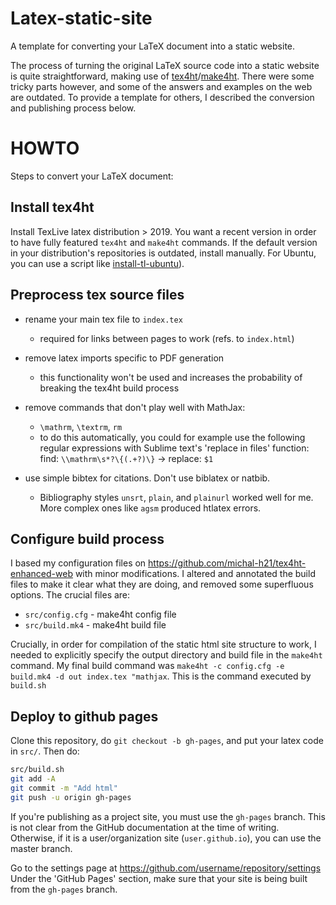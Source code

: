 # Latex-static-site

A template for converting your LaTeX document into a static website.

The process of turning the original LaTeX source code into a
static website is quite straightforward, making use of
[tex4ht](https://tug.org/tex4ht/)/[make4ht](https://github.com/michal-h21/make4ht). There were some tricky parts however, and some of the answers and examples on the web are outdated. To provide a template for others, I described the conversion and publishing process below.

# HOWTO

Steps to convert your LaTeX document:

## Install tex4ht

Install TexLive latex distribution > 2019. You want a recent version in order to have fully featured `tex4ht` and `make4ht` commands. If the default version in your distribution's repositories is outdated, install manually. For Ubuntu, you can use a script like [install-tl-ubuntu](https://github.com/scottkosty/install-tl-ubuntu)).

## Preprocess tex source files

- rename your main tex file to `index.tex`
    - required for links between pages to work (refs. to `index.html`)

- remove latex imports specific to PDF generation
    - this functionality won't be used and increases the probability of breaking the tex4ht build process

- remove commands that don't play well with MathJax:
    - `\mathrm`, `\textrm`, `rm`
    - to do this automatically, you could for example use the following regular expressions with Sublime text's 'replace in files' function: find: `\\mathrm\s*?\{(.+?)\}` -> replace: `$1`

- use simple bibtex for citations. Don't use biblatex or natbib.
    - Bibliography styles `unsrt`, `plain`, and `plainurl` worked well for me. More complex ones like `agsm` produced htlatex errors.

## Configure build process

I based my configuration files on https://github.com/michal-h21/tex4ht-enhanced-web with minor modifications. I altered and annotated the build files to make it clear what they are doing, and removed some superfluous options. The crucial files are:

- `src/config.cfg` - make4ht config file
- `src/build.mk4` - make4ht build file

Crucially, in order for compilation of the static html site structure to work, I needed to explicitly specify the output directory and build file in the `make4ht` command. My final build command was `make4ht -c config.cfg -e build.mk4 -d out index.tex "mathjax`.
This is the command executed by `build.sh`

## Deploy to github pages

Clone this repository, do `git checkout -b gh-pages`, and put your latex code in `src/`. Then do:

```bash
src/build.sh
git add -A
git commit -m "Add html"
git push -u origin gh-pages
```

If you're publishing as a project site, you must use the `gh-pages` branch. This is not clear from the GitHub documentation at the time of writing. Otherwise, if it is a user/organization site (`user.github.io`), you can use the master branch.

Go to the settings page at https://github.com/username/repository/settings
Under the 'GitHub Pages' section, make sure that your site is being built
from the `gh-pages` branch.



